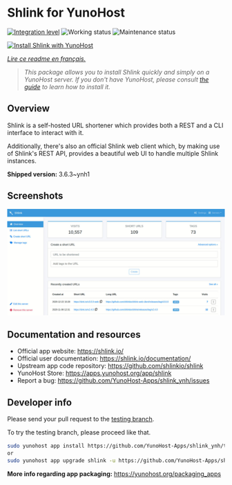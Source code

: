 <!--
N.B.: This README was automatically generated by https://github.com/YunoHost/apps/tree/master/tools/README-generator
It shall NOT be edited by hand.
-->

# Shlink for YunoHost

[![Integration level](https://dash.yunohost.org/integration/shlink.svg)](https://dash.yunohost.org/appci/app/shlink) ![Working status](https://ci-apps.yunohost.org/ci/badges/shlink.status.svg) ![Maintenance status](https://ci-apps.yunohost.org/ci/badges/shlink.maintain.svg)

[![Install Shlink with YunoHost](https://install-app.yunohost.org/install-with-yunohost.svg)](https://install-app.yunohost.org/?app=shlink)

*[Lire ce readme en français.](./README_fr.md)*

> *This package allows you to install Shlink quickly and simply on a YunoHost server.
If you don't have YunoHost, please consult [the guide](https://yunohost.org/#/install) to learn how to install it.*

## Overview

Shlink is a self-hosted URL shortener which provides both a REST and a CLI interface to interact with it.

Additionally, there's also an official Shlink web client which, by making use of Shlink's REST API, provides a beautiful web UI to handle multiple Shlink instances.

**Shipped version:** 3.6.3~ynh1

## Screenshots

![Screenshot of Shlink](./doc/screenshots/shlink-web-client-placeholder.jpg)

## Documentation and resources

* Official app website: <https://shlink.io/>
* Official user documentation: <https://shlink.io/documentation/>
* Upstream app code repository: <https://github.com/shlinkio/shlink>
* YunoHost Store: <https://apps.yunohost.org/app/shlink>
* Report a bug: <https://github.com/YunoHost-Apps/shlink_ynh/issues>

## Developer info

Please send your pull request to the [testing branch](https://github.com/YunoHost-Apps/shlink_ynh/tree/testing).

To try the testing branch, please proceed like that.

``` bash
sudo yunohost app install https://github.com/YunoHost-Apps/shlink_ynh/tree/testing --debug
or
sudo yunohost app upgrade shlink -u https://github.com/YunoHost-Apps/shlink_ynh/tree/testing --debug
```

**More info regarding app packaging:** <https://yunohost.org/packaging_apps>
